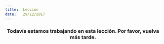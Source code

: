 ```yaml
---
title:  Lección
date:   29/12/2017
---
```


### <center>Todavía estamos trabajando en esta lección. Por favor, vuelva más tarde.</center>